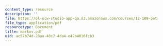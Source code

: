 ```yaml
---
content_type: resource
description: ''
file: https://ol-ocw-studio-app-qa.s3.amazonaws.com/courses/12-109-petrology-fall-2005/ac57b74d28aa40c74da4e42b4016fcb3_markov.pdf
file_type: application/pdf
resourcetype: Document
title: markov.pdf
uid: ac57b74d-28aa-40c7-4da4-e42b4016fcb3
---
```

